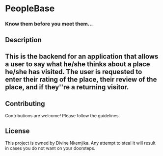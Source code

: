 <h1>PeopleBase</h1>
<h3>Know them before you meet them...</h3>

<h2>Description<h2>
This is the backend for an application that allows a user to say what he/she thinks about a place he/she has visited.
The user is requested to enter their rating of the place, their review of the place, and if they''re a returning visitor.

## Contributing

Contributions are welcome! Please follow the guidelines.

## License

This project is owned by Divine Nkemjika. Any attempt to steal it will result in cases you do not want on your doorsteps.